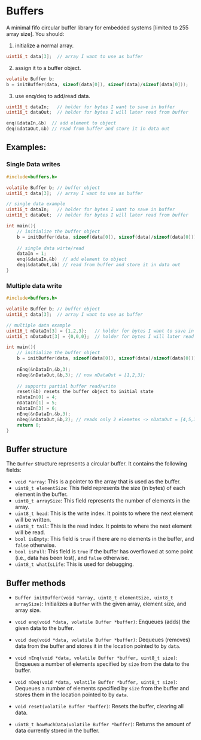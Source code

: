 # Buffers


A minimal fifo circular buffer library for embedded systems [limited to 255 array size]. You should:
1) initialize a normal array.
```c
uint16_t data[3];  // array I want to use as buffer
```
2) assign it to a buffer object.
```c
volatile Buffer b;
b = initBuffer(data, sizeof(data[0]), sizeof(data)/sizeof(data[0]));
```
3) use enq/deq to add/read data.
```c
uint16_t dataIn;   // holder for bytes I want to save in buffer
uint16_t dataOut;  // holder for bytes I will later read from buffer

enq(&dataIn,&b)  // add element to object
deq(&dataOut,&b) // read from buffer and store it in data out
```

## Examples:
### Single Data writes
```c
#include<buffers.h>

volatile Buffer b; // buffer object
uint16_t data[3];  // array I want to use as buffer

// single data example
uint16_t dataIn;   // holder for bytes I want to save in buffer
uint16_t dataOut;  // holder for bytes I will later read from buffer

int main(){
	// initialize the buffer object
	b = initBuffer(data, sizeof(data[0]), sizeof(data)/sizeof(data[0]));
    
	// single data wirte/read
	dataIn = 1;
	enq(&dataIn,&b)  // add element to object
	deq(&dataOut,&b) // read from buffer and store it in data out
}
```

### Multiple data write
```c
#include<buffers.h>

volatile Buffer b; // buffer object
uint16_t data[3];  // array I want to use as buffer

// multiple data example
uint16_t nDataIn[3] = {1,2,3};   // holder for bytes I want to save in buffer
uint16_t nDataOut[3] = {0,0,0};  // holder for bytes I will later read from buffer

int main(){
	// initialize the buffer object
	b = initBuffer(data, sizeof(data[0]), sizeof(data)/sizeof(data[0]));
	
	nEnq(&nDataIn,&b,3);
	nDeq(&nDataOut,&b,3); // now nDataOut = [1,2,3];
	
	// supports partial buffer read/write
	reset(&b) resets the buffer object to initial state
	nDataIn[0] = 4;
	nDataIn[1] = 5;
	nDataIn[3] = 6;
	nEnq(&nDataIn,&b,3);
	nDeq(&nDataOut,&b,2); // reads only 2 elemetns -> nDataOut = [4,5,3];
	return 0;	
}
```

## Buffer structure

The `Buffer` structure represents a circular buffer. It contains the following fields:

- `void *array`: This is a pointer to the array that is used as the buffer.
- `uint8_t elementSize`: This field represents the size (in bytes) of each element in the buffer.
- `uint8_t arraySize`: This field represents the number of elements in the array.
- `uint8_t head`: This is the write index. It points to where the next element will be written.
- `uint8_t tail`: This is the read index. It points to where the next element will be read.
- `bool isEmpty`: This field is `true` if there are no elements in the buffer, and `false` otherwise.
- `bool isFull`: This field is `true` if the buffer has overflowed at some point (i.e., data has been lost), and `false` otherwise.
- `uint8_t whatIsLife`: This is used for debugging.


## Buffer methods

- `Buffer initBuffer(void *array, uint8_t elementSize, uint8_t arraySize)`: Initializes a `Buffer` with the given array, element size, and array size.

- `void enq(void *data, volatile Buffer *buffer)`: Enqueues (adds) the given data to the buffer.

- `void deq(void *data, volatile Buffer *buffer)`: Dequeues (removes) data from the buffer and stores it in the location pointed to by `data`.

- `void nEnq(void *data, volatile Buffer *buffer, uint8_t size)`: Enqueues a number of elements specified by `size` from the data to the buffer.

- `void nDeq(void *data, volatile Buffer *buffer, uint8_t size)`: Dequeues a number of elements specified by `size` from the buffer and stores them in the location pointed to by `data`.

- `void reset(volatile Buffer *buffer)`: Resets the buffer, clearing all data.

- `uint8_t howMuchData(volatile Buffer *buffer)`: Returns the amount of data currently stored in the buffer.
